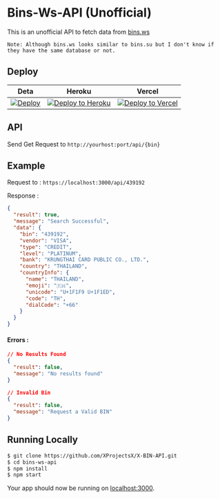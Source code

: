 # Bins-Ws-API (Unofficial)

This is an unofficial API to fetch data from [bins.ws](https://bins.ws)

```
Note: Although bins.ws looks similar to bins.su but I don't know if they have the same database or not.
```

## Deploy

| Deta | Heroku | Vercel |
|---|---|---|
| [![Deploy](https://button.deta.dev/1/svg)](https://go.deta.dev/deploy) | [![Deploy to Heroku](https://www.herokucdn.com/deploy/button.png)](https://heroku.com/deploy) | [![Deploy to Vercel](https://vercel.com/button)](https://vercel.com/import/project?template=https://github.com/XProjectsX/X-BIN-API) |

## API

Send Get Request to `http://yourhost:port/api/{bin}`

## Example

Request to : `https://localhost:3000/api/439192`

Response : 

```json
{
  "result": true,
  "message": "Search Successful",
  "data": {
    "bin": "439192",
    "vendor": "VISA",
    "type": "CREDIT",
    "level": "PLATINUM",
    "bank": "KRUNGTHAI CARD PUBLIC CO., LTD.",
    "country": "THAILAND",
    "countryInfo": {
      "name": "THAILAND",
      "emoji": "🇹🇭",
      "unicode": "U+1F1F9 U+1F1ED",
      "code": "TH",
      "dialCode": "+66"
    }
  }
}
```

#### Errors :

```json
// No Results Found
{
  "result": false,
  "message": "No results found"
}

// Invalid Bin
{
  "result": false,
  "message": "Request a Valid BIN"
}
```


## Running Locally

```bash
$ git clone https://github.com/XProjectsX/X-BIN-API.git
$ cd bins-ws-api
$ npm install 
$ npm start
```

Your app should now be running on [localhost:3000](http://localhost:3000/).

